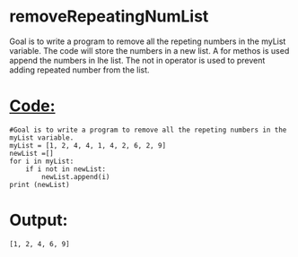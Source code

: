 # removeRepeatingNumList
Goal is to write a program to remove all the repeting numbers in the myList variable. The code will store the numbers in a new list. A for methos is used append the numbers in lhe list. The not in operator is used to prevent adding repeated number from the list. 

[Code:](https://github.com/Fran0616/removeRepeatingNumList/blob/master/removeRepeatingNUMList.py)
=

```
#Goal is to write a program to remove all the repeting numbers in the myList variable.
myList = [1, 2, 4, 4, 1, 4, 2, 6, 2, 9]
newList =[]
for i in myList: 
    if i not in newList:
        newList.append(i)
print (newList)

```

Output: 
=

```
[1, 2, 4, 6, 9]
```
